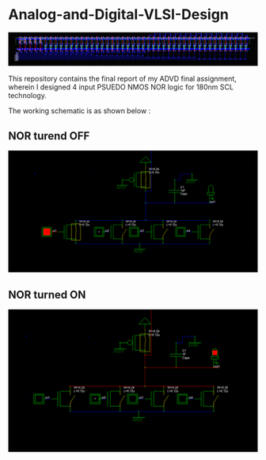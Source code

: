 # Analog-and-Digital-VLSI-Design
![Fab_design](https://github.com/Jash-2000/Analog-and-Digital-VLSI-Design/blob/main/Pics/IMG-20201005-WA0010.jpg)

This repository contains the final report of my ADVD final assignment, wherein I designed 4 input PSUEDO NMOS NOR logic for 180nm SCL technology.

The working schematic is as shown below :
## NOR turend OFF
![NOR OFF](https://github.com/Jash-2000/Analog-and-Digital-VLSI-Design/blob/main/Pics/NOR_off.png)

## NOR turned ON
![NOR ON](https://github.com/Jash-2000/Analog-and-Digital-VLSI-Design/blob/main/Pics/NOR_on.png)
